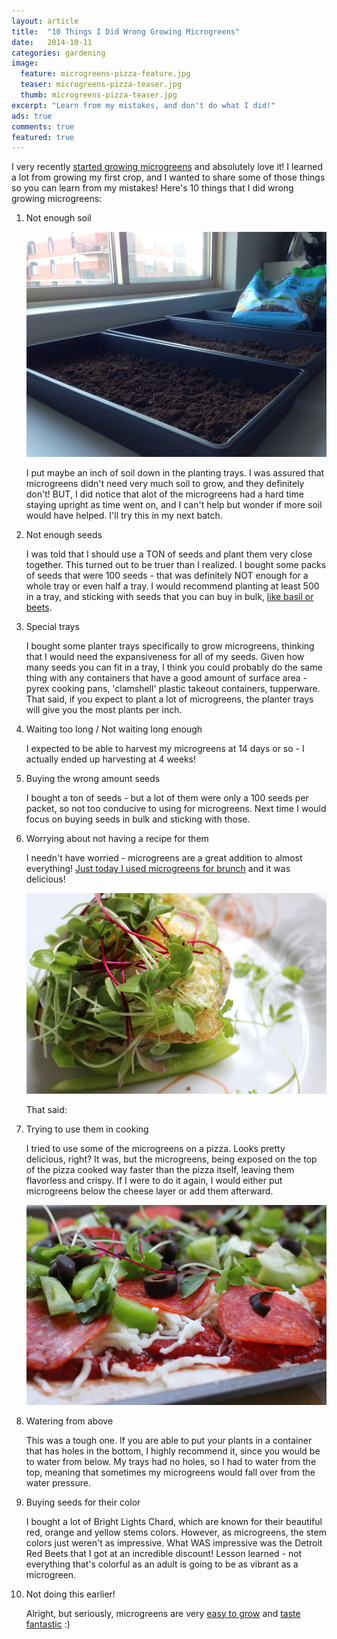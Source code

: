 ```yaml
---
layout: article
title:  "10 Things I Did Wrong Growing Microgreens"
date:   2014-10-11
categories: gardening
image:
  feature: microgreens-pizza-feature.jpg
  teaser: microgreens-pizza-teaser.jpg
  thumb: microgreens-pizza-teaser.jpg
excerpt: "Learn from my mistakes, and don't do what I did!"
ads: true
comments: true
featured: true
---
```


I very recently [started growing microgreens](http://apartmenthomesteading.github.io/gardening/growing-microgreens/) and absolutely love it! I learned a lot from growing my first crop, and I wanted to share some of those things so you can learn from my mistakes! Here's 10 things that I did wrong growing microgreens:

1. Not enough soil

	<img src="/images/planting-microgreens-01-post.jpg">

	I put maybe an inch of soil down in the planting trays. I was assured that microgreens didn't need very much soil to grow, and they definitely don't! BUT, I did notice that alot of the microgreens had a hard time staying upright as time went on, and I can't help but wonder if more soil would have helped. I'll try this in my next batch.

2. Not enough seeds

	I was told that I should use a TON of seeds and plant them very close together. This turned out to be truer than I realized. I bought some packs of seeds that were 100 seeds - that was definitely NOT enough for a whole tray or even half a tray. I would recommend planting at least 500 in a tray, and sticking with seeds that you can buy in bulk, [like basil or beets](http://apartmenthomesteading.github.io/gardening/growing-microgreens/).

3. Special trays

	I bought some planter trays specifically to grow microgreens, thinking that I would need the expansiveness for all of my seeds. Given how many seeds you can fit in a tray, I think you could probably do the same thing with any containers that have a good amount of surface area - pyrex cooking pans, 'clamshell' plastic takeout containers, tupperware. That said, if you expect to plant a lot of microgreens, the planter trays will give you the most plants per inch. 

4. Waiting too long / Not waiting long enough

	I expected to be able to harvest my microgreens at 14 days or so - I actually ended up harvesting at 4 weeks!

5. Buying the wrong amount seeds

	I bought a ton of seeds - but a lot of them were only a 100 seeds per packet, so not too conducive to using for microgreens. Next time I would focus on buying seeds in bulk and sticking with those.

6. Worrying about not having a recipe for them

	I needn't have worried - microgreens are a great addition to almost everything! [Just today I used microgreens for brunch](/cooking/cooking-with-microgreens/) and it was delicious! 

	<img src="/images/microgreens-garnish-2-post.jpg">

	That said:

7. Trying to use them in cooking

	I tried to use some of the microgreens on a pizza. Looks pretty delicious, right? It was, but the microgreens, being exposed on the top of the pizza cooked way faster than the pizza itself, leaving them flavorless and crispy. If I were to do it again, I would either put microgreens below the cheese layer or add them afterward.

	<img src="/images/microgreens-pizza-post.jpg">

8. Watering from above

	This was a tough one. If you are able to put your plants in a container that has holes in the bottom, I highly recommend it, since you would be to water from below. My trays had no holes, so I had to water from the top, meaning that sometimes my microgreens would fall over from the water pressure. 

9. Buying seeds for their color

	I bought a lot of Bright Lights Chard, which are known for their beautiful red, orange and yellow stems colors. However, as microgreens, the stem colors just weren't as impressive. What WAS impressive was the Detroit Red Beets that I got at an incredible discount! Lesson learned - not everything that's colorful as an adult is going to be as vibrant as a microgreen.

10. Not doing this earlier!

	Alright, but seriously, microgreens are very [easy to grow](http://apartmenthomesteading.github.io/gardening/growing-microgreens/) and [taste fantastic](/cooking/cooking-with-microgreens/) :)



